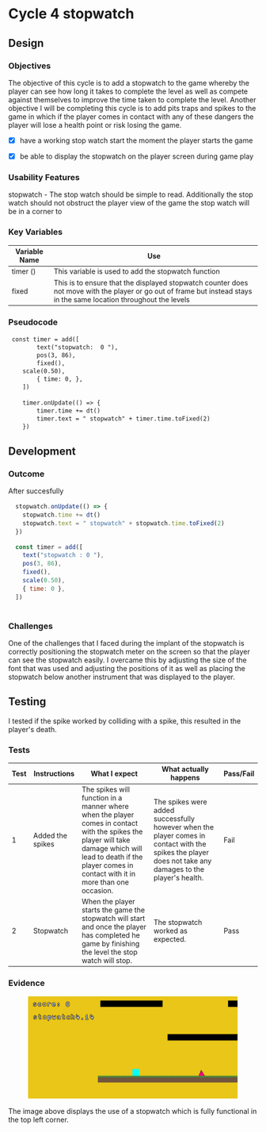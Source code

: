 # Cycle 4 stopwatch

##

## Design

### Objectives

The objective of this cycle is to add a stopwatch to the game whereby the player can see how long it takes to complete the level as well as compete against themselves to improve the time taken to complete the level. Another objective I will be completing this cycle is to add pits traps and spikes to the game in which if the player comes in contact with any of these dangers the player will lose a health point or risk losing the game. &#x20;

* [x] have a working stop watch start the moment the player starts the game&#x20;
* [x] be able to display the stopwatch on the player screen during game play&#x20;



### Usability Features

&#x20;stopwatch - The stop watch should be simple to read. Additionally the stop watch should not obstruct the player view of the game the stop watch will be in a corner to &#x20;

### Key Variables

| Variable Name | Use                                                                                                                                                                   |
| ------------- | --------------------------------------------------------------------------------------------------------------------------------------------------------------------- |
| timer ()      | This variable is used to add the stopwatch function                                                                                                                   |
| fixed         | This is to ensure that the displayed stopwatch counter does not move with the player or go out of frame but instead stays in the same location throughout the levels  |

### Pseudocode

```
 const timer = add([
		text("stopwatch:  0 "),
		pos(3, 86),
		fixed(),
    scale(0.50),
		{ time: 0, },
	])

	timer.onUpdate(() => {
		timer.time += dt()
		timer.text = " stopwatch" + timer.time.toFixed(2)
	})
```

## Development

### Outcome

After succesfully&#x20;

```javascript
  stopwatch.onUpdate(() => {
    stopwatch.time += dt()
    stopwatch.text = " stopwatch" + stopwatch.time.toFixed(2)
  })
```

```javascript
  const timer = add([
    text("stopwatch : 0 "),
    pos(3, 86),
    fixed(),
    scale(0.50),
    { time: 0 },
  ])



```

&#x20;

### Challenges

One of the challenges that I faced during the implant of the stopwatch is correctly positioning the stopwatch meter on the screen so that the player can see the stopwatch easily. I overcame this by adjusting the size of the font that was used and adjusting the positions of it as well as placing the stopwatch below another instrument that was displayed to the player. &#x20;

## Testing

I tested if the spike worked by colliding with a spike, this resulted in the player's death.&#x20;

### Tests

| Test | Instructions      | What I expect                                                                                                                                                                                                       | What actually happens                                                                                                                                      | Pass/Fail |
| ---- | ----------------- | ------------------------------------------------------------------------------------------------------------------------------------------------------------------------------------------------------------------- | ---------------------------------------------------------------------------------------------------------------------------------------------------------- | --------- |
| 1    | Added the spikes  | The spikes will function in a manner where when the player comes in contact with the spikes the player will take damage which will lead to death if the player comes in contact with it in more than one occasion.  | The spikes were added successfully  however when the player comes in contact with the spikes the player does not take any damages to the player's health.  | Fail      |
| 2    | Stopwatch         | When the player starts the game the stopwatch will start and once the player has completed he game by finishing the level the stop watch will stop.                                                                 | The stopwatch worked as expected.                                                                                                                          | Pass      |

### Evidence

<figure><img src="../.gitbook/assets/image (2) (3) (1).png" alt=""><figcaption></figcaption></figure>

The image above displays the use of a stopwatch which is fully functional in the top left corner.
